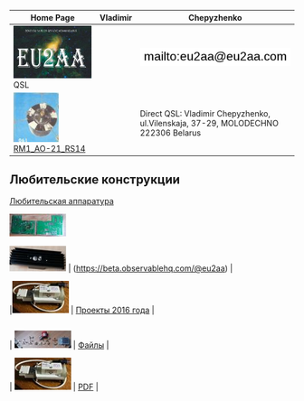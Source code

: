 | Home Page | Vladimir | Chepyzhenko |
| ------------- | ------------- | ------------- |
|![QSL](photo/22.jpg) QSL | |![mailto](photo/mailto3.png) |
|[![RM1_AO-21_RS14](photo/28.jpg)](http://eu2aa.qrz.ru/rm1.html) [ RM1_AO-21_RS14 ](http://eu2aa.qrz.ru/rm1.html) |  | Direct QSL: Vladimir Chepyzhenko, ul.Vilenskaja, 37-29, MOLODECHNO 222306 Belarus | 

## Любительские конструкции

[Любительская аппаратура](https://beta.observablehq.com/@eu2aa?tab=collections)<br>

![Любительская аппаратура](photo/0LK4.jpg)

[![Любительская аппаратура](photo/0LK.jpg)](https://beta.observablehq.com/@eu2aa) | (https://beta.observablehq.com/@eu2aa) |

|[![Проекты 2016 год ](photo/0LK1.jpg)](https://eu2aa.com/AmRig.html) | [Проекты 2016 года](https://eu2aa.com/AmRig.html) |

| | |
|---|---|

| [![ ](photo/0LK2.jpg)](https://eu2aa.com/files.md) | [Файлы](https://eu2aa.com/files.md) |

| [![ ](photo/0LK1.jpg)](https://eu2aa.com/pdfs.md) | [PDF](https://eu2aa.com/pdfs.md) |

